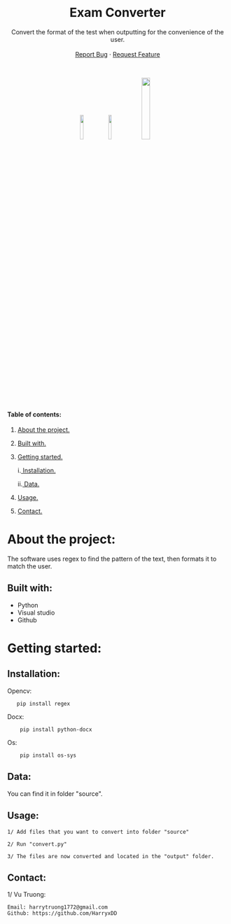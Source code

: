 <!-- PROJECT LOGO -->
<br />
<p align="center">

  <h1 align="center">Exam Converter</h1>

  <p align="center">
    Convert the format of the test when outputting for the convenience of the user.
    <br />
    <br />
    <a href="https://github.com/HarryxDD/OpticalMarkRecognition/issues">Report Bug</a>
    ·
    <a href="https://github.com/HarryxDD/OpticalMarkRecognition/issues">Request Feature</a>
    
  </p>
  

<!-- ![GitHub language count](https://img.shields.io/github/languages/count/HarryxDD/ExamConverter?logo=GitHub) ![GitHub followers](https://img.shields.io/github/followers/HarryxDD?color=%23&style=social) ![GitHub commit activity](https://img.shields.io/github/commit-activity/w/HarryxDD/ExamConverter?logo=GitHub) -->
</p>
<br />
<p align="center" width="100%">
    <img width="12%" src="https://img.shields.io/github/languages/count/HarryxDD/OpticalMarkRecognition?logo=GitHub">
    <img width="12%" src="https://img.shields.io/github/followers/HarryxDD?color=%23&style=social">
    <img width="19%" src="https://img.shields.io/github/commit-activity/w/HarryxDD/OpticalMarkRecognition?logo=GitHub">
</p>

#### Table of contents:
1. [ About the project. ](#pro)
2. [ Built with. ](#tech)
3. [ Getting started. ](#get)

    i.[ Installation. ](#desc) 
   
    ii.[ Data. ](#da)
   
4. [ Usage. ](#us) 
5. [ Contact. ](#con)

<a name="pro"></a>
# About the project:

The software uses regex to find the pattern of the text, then formats it to match the user.

<a name="tech"></a>
## Built with: 


-  Python
-  Visual studio
-  Github

<a name="get"></a>
# Getting started:

<a name="desc"></a>
## Installation:

Opencv:
   
       pip install regex
       
Docx:
 
        pip install python-docx
        
Os:
        
        pip install os-sys
        


      

<a name="da"></a>
## Data:

You can find it in folder "source".

<a name="us"></a>

## Usage:
```
1/ Add files that you want to convert into folder "source"

2/ Run "convert.py"

3/ The files are now converted and located in the "output" folder.
```





<a name="con"></a>
## Contact:
1/ Vu Truong:
```
Email: harrytruong1772@gmail.com
Github: https://github.com/HarryxDD
```











